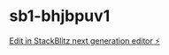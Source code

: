 # sb1-bhjbpuv1

[Edit in StackBlitz next generation editor ⚡️](https://stackblitz.com/~/github.com/aiaunty/sb1-bhjbpuv1)
